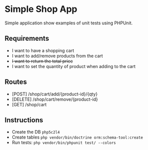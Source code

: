 # Simple Shop App

Simple application show examples of unit tests using PHPUnit.

## Requirements

- I want to have a shopping cart
- I want to add/remove products from the cart
- ~~I want to return the total price~~
- I want to set the quantity of product when adding to the cart

## Routes

- [POST] /shop/cart/add/{product-id}/{qty}
- [DELETE] /shop/cart/remove/{product-id}
- [GET] /shop/cart

## Instructions

- Create the DB `php5c2l4`
- Create tables `php vendor/bin/doctrine orm:schema-tool:create`
- Run tests: `php vendor/bin/phpunit test/ --colors`